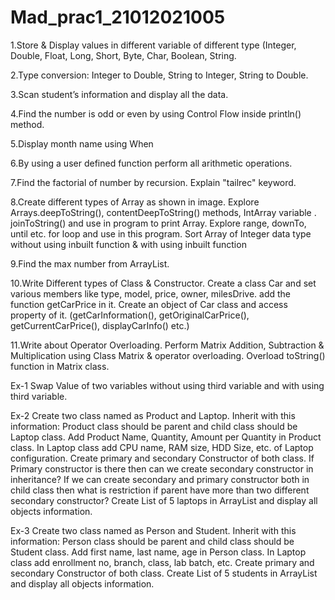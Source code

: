 # Mad_prac1_21012021005
1.Store & Display values in different variable of different type (Integer, Double, Float, Long, Short, Byte, Char, Boolean, String.

2.Type conversion:
  Integer to Double, String to Integer, String to Double.

3.Scan student’s information and display all the data.

4.Find the number is odd or even by using Control Flow inside println() method.

5.Display month name using When

6.By using a user defined function perform all arithmetic operations.

7.Find the factorial of number by recursion. Explain "tailrec" keyword.

8.Create different types of Array as shown in image. Explore Arrays.deepToString(), contentDeepToString() methods, IntArray variable .
  joinToString()  and use in program to print Array. Explore range, downTo, until etc. for loop and use in this program. Sort Array of 
  Integer data type without using inbuilt function & with using inbuilt function

9.Find the max number from ArrayList.

10.Write Different types of Class & Constructor. Create a class Car and set various members like type, model, price, owner, milesDrive. 
  add the function getCarPrice in it. Create an object of Car class and access property of it. (getCarInformation(), getOriginalCarPrice(), 
  getCurrentCarPrice(), displayCarInfo() etc.)

11.Write about Operator Overloading. Perform Matrix Addition, Subtraction & Multiplication using Class Matrix & operator overloading. Overload toString() function in Matrix class.

Ex-1
Swap Value of two variables without using third variable and with using third variable.

Ex-2
Create two class named as Product and Laptop. Inherit with this information: Product class should be parent and child class should be Laptop class. Add Product Name, Quantity, Amount per Quantity in Product class. In Laptop class add CPU name, RAM size, HDD Size, etc. of Laptop configuration. Create primary and secondary Constructor of both class. If Primary constructor is there then can we create secondary constructor in inheritance? If we can create secondary and primary constructor both in child class then what is restriction if parent have more than two different secondary constructor? Create List of 5 laptops in ArrayList and display all objects information.

Ex-3
Create two class named as Person and Student. Inherit with this information: Person class should be parent and child class should be Student class. Add first name, last name, age in Person class. In Laptop class add enrollment no, branch, class, lab batch, etc. Create primary and secondary Constructor of both class. Create List of 5 students in ArrayList and display all objects information.



